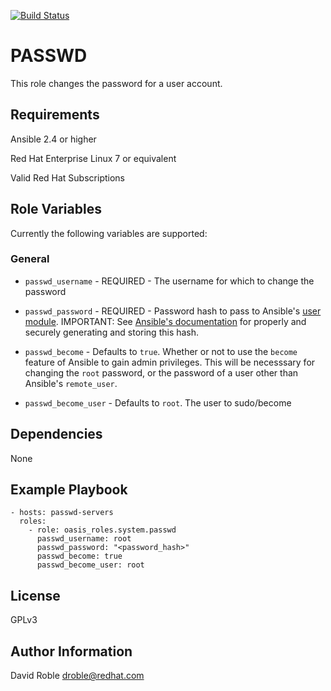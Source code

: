 [![Build Status](https://travis-ci.org/oasis-roles/passwd.svg?branch=master)](https://travis-ci.org/oasis-roles/passwd)

PASSWD
===========

This role changes the password for a user account.

Requirements
------------

Ansible 2.4 or higher

Red Hat Enterprise Linux 7 or equivalent

Valid Red Hat Subscriptions

Role Variables
--------------

Currently the following variables are supported:

### General

* `passwd_username` - REQUIRED - The username for which to change the password

* `passwd_password` - REQUIRED - Password hash to pass to Ansible's
  [user module](https://docs.ansible.com/ansible/latest/modules/user_module.html).
  IMPORTANT: See
  [Ansible's documentation](https://docs.ansible.com/ansible/latest/reference_appendices/faq.html#how-do-i-generate-crypted-passwords-for-the-user-module)
  for properly and securely generating and storing this hash.

* `passwd_become` - Defaults to `true`. Whether or not to use the `become`
  feature of Ansible to gain admin privileges.  This will be necesssary for
  changing the `root` password, or the password of a user other than Ansible's
  `remote_user`.

* `passwd_become_user` - Defaults to `root`.  The user to sudo/become

Dependencies
------------

None

Example Playbook
----------------

```
- hosts: passwd-servers
  roles:
    - role: oasis_roles.system.passwd
      passwd_username: root
      passwd_password: "<password_hash>"
      passwd_become: true
      passwd_become_user: root
```

License
-------

GPLv3

Author Information
------------------

David Roble <droble@redhat.com>
